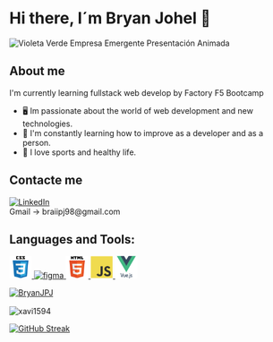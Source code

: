 # Hi there, I´m Bryan Johel 👋

![Violeta Verde Empresa Emergente Presentación Animada](https://user-images.githubusercontent.com/117900512/226913498-c2b3ce8e-ae5c-4dd3-b5b3-52a2c5039599.gif)

## About me

I'm currently learning fullstack web develop by Factory F5 Bootcamp
- :desktop_computer: Im passionate about the world of web development and new technologies. 
- :handshake: I'm constantly learning how to improve as a developer and as a person.
- :ping_pong: I love sports and healthy life. 

## Contacte me

<a href="https://www.linkedin.com/in/bryan-johel-panj%C3%B3n-jara-bab2b6145/">
      <img width="30px" src="https://raw.githubusercontent.com/rahuldkjain/github-profile-readme-generator/master/src/images/icons/Social/linked-in-alt.svg" alt="LinkedIn"/>
    </a>
    <br/>
    Gmail -> braiipj98@gmail.com  
    
    
## Languages and Tools:
<p align="left"> <a href="https://www.w3schools.com/css/" target="_blank" rel="noreferrer"> <img src="https://raw.githubusercontent.com/devicons/devicon/master/icons/css3/css3-original-wordmark.svg" alt="css3" width="40" height="40"/> </a> <a href="https://www.figma.com/" target="_blank" rel="noreferrer"> <img src="https://www.vectorlogo.zone/logos/figma/figma-icon.svg" alt="figma" width="40" height="40"/> </a> <a href="https://www.w3.org/html/" target="_blank" rel="noreferrer"> <img src="https://raw.githubusercontent.com/devicons/devicon/master/icons/html5/html5-original-wordmark.svg" alt="html5" width="40" height="40"/> </a> <a href="https://developer.mozilla.org/en-US/docs/Web/JavaScript" target="_blank" rel="noreferrer"> <img src="https://raw.githubusercontent.com/devicons/devicon/master/icons/javascript/javascript-original.svg" alt="javascript" width="40" height="40"/> </a> <a href="https://vuejs.org/" target="_blank" rel="noreferrer"> <img src="https://raw.githubusercontent.com/devicons/devicon/master/icons/vuejs/vuejs-original-wordmark.svg" alt="vuejs" width="40" height="40"/> </a> </p>    
    
 <p align="left"> <a href="https://github.com/ryo-ma/github-profile-trophy"><img src="https://github-profile-trophy.vercel.app/?username=BryanJPJ" alt="BryanJPJ" /></a> </p>   
    
<p><img align="center" src="https://github-readme-stats.vercel.app/api/top-langs?username=xavi1594&show_icons=true&locale=en&layout=compact" alt="xavi1594" /></p>

[![GitHub Streak](https://streak-stats.demolab.com?user=BryanJPJ&theme=gruvbox&border_radius=3)](https://git.io/streak-stats)
